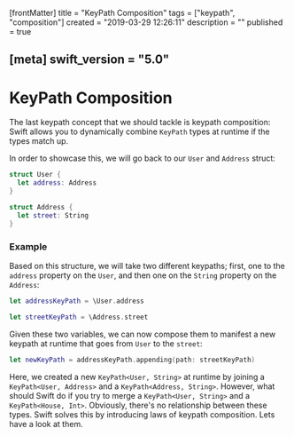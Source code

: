 [frontMatter]
title = "KeyPath Composition"
tags = ["keypath", "composition"]
created = "2019-03-29 12:26:11"
description = ""
published = true

[meta]
swift_version = "5.0"
---

# KeyPath Composition

The last keypath concept that we should tackle is keypath composition: Swift allows you to dynamically combine `KeyPath` types at runtime if the types match up. 

In order to showcase this, we will go back to our `User` and `Address` struct:

``` Swift
struct User {
  let address: Address
}

struct Address {
  let street: String
}
```

### Example

Based on this structure, we will take two different keypaths; first, one to the `address` property on the `User`, and then one on the `String` property on the `Address`:

``` Swift
let addressKeyPath = \User.address

let streetKeyPath = \Address.street
```

Given these two variables, we can now compose them to manifest a new keypath at runtime that goes from `User` to the `street`:

``` Swift
let newKeyPath = addressKeyPath.appending(path: streetKeyPath)
```

Here, we created a new `KeyPath<User, String>` at runtime by joining a `KeyPath<User, Address>` and a `KeyPath<Address, String>`. However, what should Swift do if you try to merge a `KeyPath<User, String>` and a `KeyPath<House, Int>`. Obviously, there's no relationship between these types. Swift solves this by introducing laws of keypath composition. Lets have a look at them.

